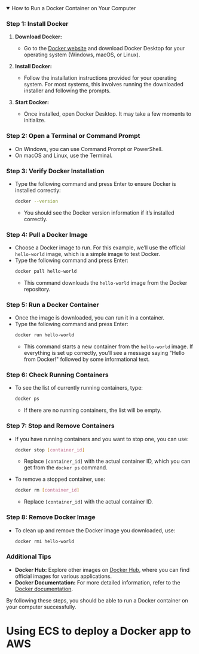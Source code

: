 <details open>
  <summary> How to Run a Docker Container on Your Computer </summary>


### Step 1: Install Docker
1. **Download Docker:**
   - Go to the [Docker website](https://www.docker.com/products/docker-desktop) and download Docker Desktop for your operating system (Windows, macOS, or Linux).

2. **Install Docker:**
   - Follow the installation instructions provided for your operating system. For most systems, this involves running the downloaded installer and following the prompts.

3. **Start Docker:**
   - Once installed, open Docker Desktop. It may take a few moments to initialize.

### Step 2: Open a Terminal or Command Prompt
- On Windows, you can use Command Prompt or PowerShell.
- On macOS and Linux, use the Terminal.

### Step 3: Verify Docker Installation
- Type the following command and press Enter to ensure Docker is installed correctly:
  ```sh
  docker --version
  ```
  - You should see the Docker version information if it’s installed correctly.

### Step 4: Pull a Docker Image
- Choose a Docker image to run. For this example, we’ll use the official `hello-world` image, which is a simple image to test Docker.
- Type the following command and press Enter:
  ```sh
  docker pull hello-world
  ```
  - This command downloads the `hello-world` image from the Docker repository.

### Step 5: Run a Docker Container
- Once the image is downloaded, you can run it in a container.
- Type the following command and press Enter:
  ```sh
  docker run hello-world
  ```
  - This command starts a new container from the `hello-world` image. If everything is set up correctly, you’ll see a message saying "Hello from Docker!" followed by some informational text.

### Step 6: Check Running Containers
- To see the list of currently running containers, type:
  ```sh
  docker ps
  ```
  - If there are no running containers, the list will be empty.

### Step 7: Stop and Remove Containers
- If you have running containers and you want to stop one, you can use:
  ```sh
  docker stop [container_id]
  ```
  - Replace `[container_id]` with the actual container ID, which you can get from the `docker ps` command.
  
- To remove a stopped container, use:
  ```sh
  docker rm [container_id]
  ```
  - Replace `[container_id]` with the actual container ID.

### Step 8: Remove Docker Image
- To clean up and remove the Docker image you downloaded, use:
  ```sh
  docker rmi hello-world
  ```

### Additional Tips
- **Docker Hub:** Explore other images on [Docker Hub](https://hub.docker.com/), where you can find official images for various applications.
- **Docker Documentation:** For more detailed information, refer to the [Docker documentation](https://docs.docker.com/).

By following these steps, you should be able to run a Docker container on your computer successfully.
<br>
</details>

# Using ECS to deploy a Docker app to AWS



